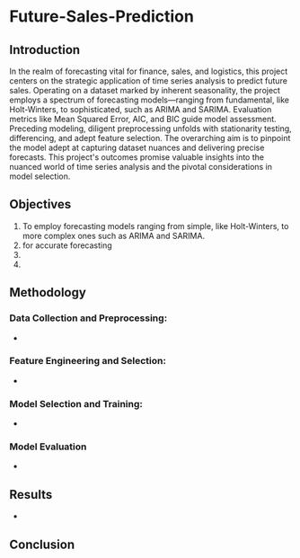 # Future-Sales-Prediction

## Introduction
In the realm of forecasting vital for finance, sales, and logistics, this project centers on the strategic application of time series analysis to predict future sales. Operating on a dataset marked by inherent seasonality, the project employs a spectrum of forecasting models—ranging from fundamental, like Holt-Winters, to sophisticated, such as ARIMA and SARIMA. Evaluation metrics like Mean Squared Error, AIC, and BIC guide model assessment. Preceding modeling, diligent preprocessing unfolds with stationarity testing, differencing, and adept feature selection. The overarching aim is to pinpoint the model adept at capturing dataset nuances and delivering precise forecasts. This project's outcomes promise valuable insights into the nuanced world of time series analysis and the pivotal considerations in model selection.

## Objectives
1) To employ forecasting models ranging from simple, like Holt-Winters, to more complex ones such as ARIMA and SARIMA.
2) for accurate forecasting 
3)
4)

## Methodology
### Data Collection and Preprocessing:
* 

### Feature Engineering and Selection:
* 

### Model Selection and Training:
*

### Model Evaluation
* 


## Results
* 

## Conclusion

